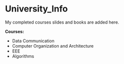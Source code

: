 # University_Info

My completed courses slides and books are added here. 

**Courses:** 

* Data Communication
* Computer Organization and Architecture
* EEE
* Algorithms

